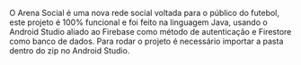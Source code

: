 O Arena Social é uma nova rede social voltada para o público do futebol, este projeto é 100% funcional e foi feito na linguagem Java, usando o Android Studio aliado ao Firebase como método de autenticação e Firestore como banco de dados.
Para rodar o projeto é necessário importar a pasta dentro do zip no Android Studio.
